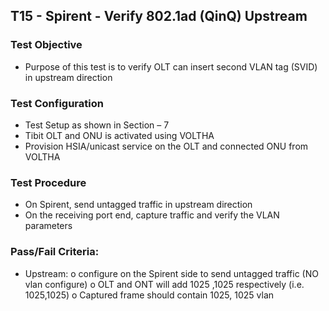 ## T15 - Spirent - Verify 802.1ad (QinQ) Upstream

### Test Objective

* Purpose of this test is to verify OLT can insert second VLAN tag (SVID) in upstream direction

### Test Configuration
* Test Setup as shown in Section – 7
* Tibit OLT and ONU is activated using VOLTHA
* Provision HSIA/unicast service on the OLT and connected ONU from VOLTHA

### Test Procedure
* On Spirent, send untagged traffic in upstream direction 
* On the receiving port end, capture traffic and verify the VLAN parameters 

### Pass/Fail Criteria:
* Upstream: 
o   configure on the Spirent side to send untagged traffic (NO vlan  configure)
o    OLT and ONT will add 1025 ,1025 respectively (i.e. 1025,1025)
o   Captured frame should contain 1025, 1025 vlan 

